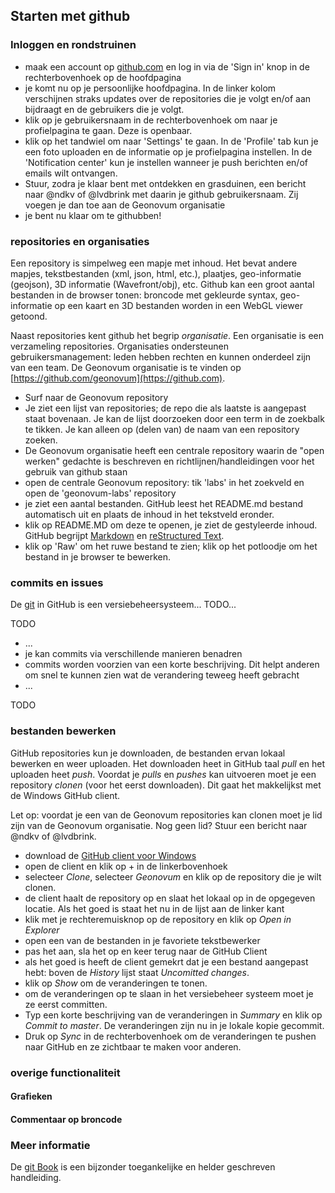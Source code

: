 ## Starten met github

### Inloggen en rondstruinen

* maak een account op [github.com](https://github.com) en log in via de 'Sign in' knop in de rechterbovenhoek op de hoofdpagina
* je komt nu op je persoonlijke hoofdpagina. In de linker kolom verschijnen straks updates over de repositories die je volgt en/of aan bijdraagt en de gebruikers die je volgt.  
* klik op je gebruikersnaam in de rechterbovenhoek om naar je profielpagina te gaan. Deze is openbaar.
* klik op het tandwiel om naar 'Settings' te gaan. In de 'Profile' tab kun je een foto uploaden en de informatie op je profielpagina instellen. In de 'Notification center' kun je instellen wanneer je push berichten en/of emails wilt ontvangen.
* Stuur, zodra je klaar bent met ontdekken en grasduinen, een bericht naar @ndkv of @lvdbrink met daarin je github gebruikersnaam. Zij voegen je dan toe aan de Geonovum organisatie 
* je bent nu klaar om te githubben!


### repositories en organisaties

Een repository is simpelweg een mapje met inhoud. Het bevat andere mapjes,  tekstbestanden (xml, json, html, etc.), plaatjes, geo-informatie (geojson), 3D informatie (Wavefront/obj), etc. Github kan een groot aantal bestanden in de browser tonen: broncode met gekleurde syntax, geo-informatie op een kaart en 3D bestanden worden in een WebGL viewer getoond. 

Naast repositories kent github het begrip *organisatie*. Een organisatie is een verzameling repositories. Organisaties ondersteunen gebruikersmanagement: leden hebben rechten en kunnen onderdeel zijn van een team. De Geonovum organisatie is te vinden op [https://github.com/geonovum](https://github.com).

* Surf naar de Geonovum repository
* Je ziet een lijst van repositories; de repo die als laatste is aangepast staat bovenaan. Je kan de lijst doorzoeken door een term in de zoekbalk te tikken. Je kan alleen op (delen van) de naam van een repository zoeken. 
* De Geonovum organisatie heeft een centrale repository waarin de "open werken" gedachte is beschreven en richtlijnen/handleidingen voor het gebruik van github staan
* open de centrale Geonovum repository: tik 'labs' in het zoekveld en open de 'geonovum-labs' repository
* je ziet een aantal bestanden. GitHub leest het README.md bestand automatisch uit en plaats de inhoud in het tekstveld eronder. 
* klik op README.MD om deze te openen, je ziet de gestyleerde inhoud. GitHub begrijpt [Markdown](https://help.github.com/articles/github-flavored-markdown/) en [reStructured Text](http://docutils.sourceforge.net/docs/user/rst/quickstart.html).
* klik op 'Raw' om het ruwe bestand te zien; klik op het potloodje om het bestand in je browser te bewerken.


### commits en issues
De [git](http://git-scm.com/) in GitHub is een versiebeheersysteem... TODO...


TODO

* ...
* je kan commits via verschillende manieren benadren 
* commits worden voorzien van een korte beschrijving. Dit helpt anderen om snel te kunnen zien wat de verandering teweeg heeft gebracht
* ...


TODO


### bestanden bewerken
GitHub repositories kun je downloaden, de bestanden ervan lokaal bewerken en weer uploaden. Het downloaden heet in GitHub taal *pull* en het uploaden heet *push*. Voordat je *pulls* en *pushes* kan uitvoeren moet je een repository *clonen* (voor het eerst downloaden). Dit gaat het makkelijkst met de Windows GitHub client. 

Let op: voordat je een van de Geonovum repositories kan clonen moet je lid zijn van de Geonovum organisatie. Nog geen lid? Stuur een bericht naar @ndkv of @lvdbrink.

* download de [GitHub client voor Windows](http://github-windows.s3.amazonaws.com/GitHubSetup.exe)
* open de client en klik op + in de linkerbovenhoek
* selecteer *Clone*, selecteer *Geonovum* en klik op de repository die je wilt clonen.
* de client haalt de repository op en slaat het lokaal op in de opgegeven locatie. Als het goed is staat het nu in de lijst aan de linker kant
* klik met je rechteremuisknop op de repository en klik op *Open in Explorer* 
* open een van de bestanden in je favoriete tekstbewerker
* pas het aan, sla het op en keer terug naar de GitHub Client
* als het goed is heeft de client gemekrt dat je een bestand aangepast hebt: boven de *History* lijst staat *Uncomitted changes*.
* klik op *Show* om de veranderingen te tonen. 
* om de veranderingen op te slaan in het versiebeheer systeem moet je ze eerst committen. 
* Typ een korte beschrijving van de veranderingen in *Summary* en klik op *Commit to master*. De veranderingen zijn nu in je lokale kopie gecommit. 
*  Druk op *Sync* in de rechterbovenhoek om de veranderingen te pushen naar GitHub en ze zichtbaar te maken voor anderen. 


### overige functionaliteit   


#### Grafieken

#### Commentaar op broncode


### Meer informatie

De [git Book](http://git-scm.com/book/en/v2) is een bijzonder toegankelijke en helder geschreven handleiding.